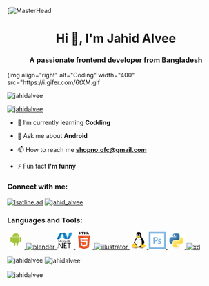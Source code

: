 [![MasterHead](https://miro.medium.com/max/960/1*eKQmtqPla2M7ozIuUZL83g.gif)
<h1 align="center">Hi 👋, I'm Jahid Alvee</h1>
<h3 align="center">A passionate frontend developer from Bangladesh</h3>
(img align="right" alt="Coding" width="400" src="https://i.gifer.com/6tXM.gif
<p align="left"> <img src="https://komarev.com/ghpvc/?username=jahidalvee&label=Profile%20views&color=0e75b6&style=flat" alt="jahidalvee" /> </p>

<p align="left"> <a href="https://github.com/ryo-ma/github-profile-trophy"><img src="https://github-profile-trophy.vercel.app/?username=jahidalvee" alt="jahidalvee" /></a> </p>

- 🌱 I’m currently learning **Codding**

- 💬 Ask me about **Android**

- 📫 How to reach me **shopno.ofc@gmail.com**

- ⚡ Fun fact **I'm funny**

<h3 align="left">Connect with me:</h3>
<p align="left">
<a href="https://fb.com/lsatline.ad" target="blank"><img align="center" src="https://raw.githubusercontent.com/rahuldkjain/github-profile-readme-generator/master/src/images/icons/Social/facebook.svg" alt="lsatline.ad" height="30" width="40" /></a>
<a href="https://instagram.com/jahid_alvee" target="blank"><img align="center" src="https://raw.githubusercontent.com/rahuldkjain/github-profile-readme-generator/master/src/images/icons/Social/instagram.svg" alt="jahid_alvee" height="30" width="40" /></a>
</p>

<h3 align="left">Languages and Tools:</h3>
<p align="left"> <a href="https://developer.android.com" target="_blank" rel="noreferrer"> <img src="https://raw.githubusercontent.com/devicons/devicon/master/icons/android/android-original-wordmark.svg" alt="android" width="40" height="40"/> </a> <a href="https://www.blender.org/" target="_blank" rel="noreferrer"> <img src="https://download.blender.org/branding/community/blender_community_badge_white.svg" alt="blender" width="40" height="40"/> </a> <a href="https://dotnet.microsoft.com/" target="_blank" rel="noreferrer"> <img src="https://raw.githubusercontent.com/devicons/devicon/master/icons/dot-net/dot-net-original-wordmark.svg" alt="dotnet" width="40" height="40"/> </a> <a href="https://www.w3.org/html/" target="_blank" rel="noreferrer"> <img src="https://raw.githubusercontent.com/devicons/devicon/master/icons/html5/html5-original-wordmark.svg" alt="html5" width="40" height="40"/> </a> <a href="https://www.adobe.com/in/products/illustrator.html" target="_blank" rel="noreferrer"> <img src="https://www.vectorlogo.zone/logos/adobe_illustrator/adobe_illustrator-icon.svg" alt="illustrator" width="40" height="40"/> </a> <a href="https://www.linux.org/" target="_blank" rel="noreferrer"> <img src="https://raw.githubusercontent.com/devicons/devicon/master/icons/linux/linux-original.svg" alt="linux" width="40" height="40"/> </a> <a href="https://www.photoshop.com/en" target="_blank" rel="noreferrer"> <img src="https://raw.githubusercontent.com/devicons/devicon/master/icons/photoshop/photoshop-line.svg" alt="photoshop" width="40" height="40"/> </a> <a href="https://www.python.org" target="_blank" rel="noreferrer"> <img src="https://raw.githubusercontent.com/devicons/devicon/master/icons/python/python-original.svg" alt="python" width="40" height="40"/> </a> <a href="https://www.adobe.com/products/xd.html" target="_blank" rel="noreferrer"> <img src="https://cdn.worldvectorlogo.com/logos/adobe-xd.svg" alt="xd" width="40" height="40"/> </a> </p>

<p><img align="left" src="https://github-readme-stats.vercel.app/api/top-langs?username=jahidalvee&show_icons=true&locale=en&layout=compact" alt="jahidalvee" /></p>

<p>&nbsp;<img align="center" src="https://github-readme-stats.vercel.app/api?username=jahidalvee&show_icons=true&locale=en" alt="jahidalvee" /></p>

<p><img align="center" src="https://github-readme-streak-stats.herokuapp.com/?user=jahidalvee&" alt="jahidalvee" /></p>
















